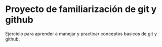 # Proyecto de familiarización de git y github

Ejercicio para aprender a manejar y practicar conceptos basicos de git y github.